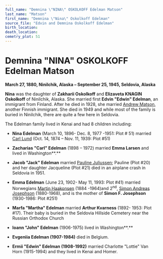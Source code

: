 ```yaml
---
full_name: "Demnina \"NINA\" OSKOLKOFF Edelman Matson"
last_name: "Matson"
first_name: "Demnina \"Nina\" Oskolkoff Edelman"
source_file: "Edvin and Demnina Oskolkoff Edelman"
birth_location:
death_location:
cemetry_plot: 51
---
```

# Demnina "NINA" OSKOLKOFF Edelman Matson

**March 27, 1880, Ninilchik, Alaska – September 25, 1945, Seldovia,
Alaska**

**Nina** was the daughter of **Zakharii Oskolkoff** and **Elizaveta
KNAGIN Oskolkoff** of Ninilchik, Alaska. She married first **Edvin
"Edwin" Edelman**, an immigrant from Finland. After he died in 1928, she
married [Andrew Matson](Andrew%20Matson%20and%20Edelman.docx), another
Finnish immigrant. She died in 1949 and while most of the family is
buried in Ninilchik, there are quite a few here in Seldovia.

The Edelman family lived in Kenai and had 8 children including:

  - **Nina Edelman** (March 10, 1896- Dec. 8, 1977 -1951: Plot \# 51)
    married [Carl Lund](Carl%20John%20LUND%20and%20Edelman%20Family.md)
    (Oct. 14, 1874 – Nov. 11, 1939: Plot \#51)

  - **Zacharias "Carl" Edelman** (1898 – 1972) married **Emma Larsen**
    and lived in Washington**.**

  - **Jacob "Jack" Edelman** married [Pauline Juliussen](Edelman.md);
    Pauline (Plot \#20) and her daughter Jacqueline (Plot \#21) died in
    an airplane crash in Seldovia in 1951.

  - **Emma Edelman** (June 23, 1902- May 11, 1993: Plot \#41) married
    Norwegians [Martin Haakonsen](Martin%20Hogenson.md) (1884 -1964)and
    2<sup>nd</sup>, [Simon Andreas Josephson](Josephson%20Family.md)
    (1880-1968), and is the mother of **Simon F. Josephson** (1930-1986:
    Plot \#251)

  - **Marfa "Martha" Edelman** married **Arthur Kvarness** (1892- 1953:
    Plot \#17). Their baby is buried in the Seldovia Hillside Cemetery
    near the Russian Orthodox Church

  - **Ioann "John" Edelman** (1906-1975) lived in Washington**.**

  - **Evgeniia Edelman (1907-1984)** died in Belgium.

  - **Ermii "Edwin" Edelman (1908-1992)** married Charlotte "Lottie" Van
    Horn (1915-1994) and they lived in Kenai and Homer.
